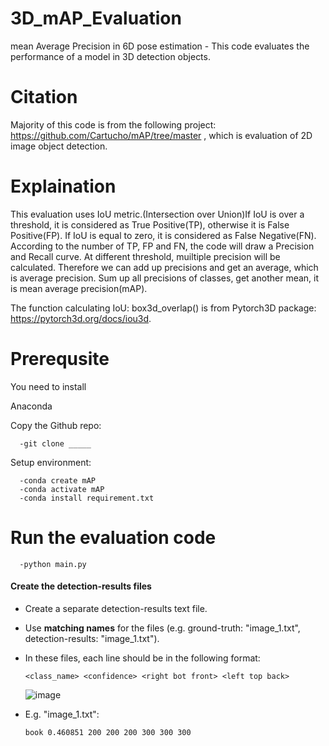 # 3D_mAP_Evaluation
mean Average Precision in 6D pose estimation - This code evaluates the performance of a model in 3D detection objects.  


# Citation
Majority of this code is from the following project: https://github.com/Cartucho/mAP/tree/master , which is evaluation of 2D image object detection.

# Explaination
This evaluation uses IoU metric.(Intersection over Union)If IoU is over a threshold, it is considered as True Positive(TP), otherwise it is False Positive(FP). If IoU is equal to zero, it is considered as False Negative(FN). According to the number of TP, FP and FN, the code will draw a Precision and Recall curve. At different threshold, muiltiple precision will be calculated. Therefore we can add up precisions and get an average, which is average precision. Sum up all precisions of classes, get another mean, it is mean average precision(mAP).

The function calculating IoU: box3d_overlap() is from Pytorch3D package: https://pytorch3d.org/docs/iou3d.



# Prerequsite
You need to install

 Anaconda


Copy the Github repo:
```
  -git clone _____
```
  
Setup environment:
```
  -conda create mAP
  -conda activate mAP
  -conda install requirement.txt
```

# Run the evaluation code
```
  -python main.py
```
#### Create the detection-results files

- Create a separate detection-results text file.
- Use **matching names** for the files (e.g. ground-truth: "image_1.txt", detection-results: "image_1.txt").
- In these files, each line should be in the following format:
    ```
    <class_name> <confidence> <right bot front> <left top back>
    ```
  ![image](https://github.com/MattMiaozhuangHe/3D_mAP_Evaluation/assets/133658992/06250b9a-f157-4932-add6-aaf604d6a808)

- E.g. "image_1.txt":
    ```
    book 0.460851 200 200 200 300 300 300
    ```
  
